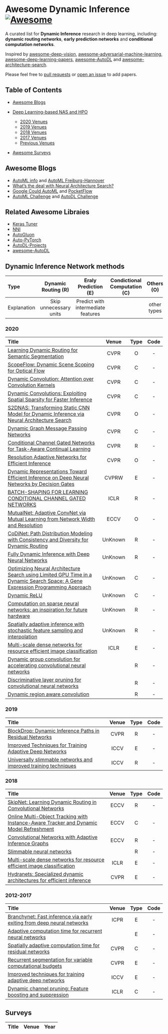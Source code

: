# Awesome Dynamic Inference [![Awesome](https://awesome.re/badge.svg)](https://awesome.re)
A curated list for **Dynamic Inference** research in deep learning, including: **dynamic routing networks**, **early prediction networks** and **conditional computation networks**.

Inspired by [awesome-deep-vision](https://github.com/kjw0612/awesome-deep-vision), [awesome-adversarial-machine-learning](https://github.com/yenchenlin/awesome-adversarial-machine-learning), [awesome-deep-learning-papers](https://github.com/terryum/awesome-deep-learning-papers), [awesome-AutoDL](https://github.com/D-X-Y/Awesome-AutoDL.git) and [awesome-architecture-search](https://github.com/markdtw/awesome-architecture-search).

Please feel free to [pull requests](https://github.com/huanyuhello/Awesome-DynamicInference/pulls) or [open an issue](https://github.com/huanyuhello/Awesome-DynamicInference/issues) to add papers.

## Table of Contents

- [Awesome Blogs](#awesome-blogs)

- [Deep Learning-based NAS and HPO](#deep-learning-based-nas-and-hpo)
  - [2020 Venues](#2020)
  - [2019 Venues](#2019)
  - [2018 Venues](#2018)
  - [2017 Venues](#2017)
  - [Previous Venues](#2012-2016)

- [Awesome Surveys](#awesome-surveys)

## Awesome Blogs
- [AutoML info](http://automl.chalearn.org/) and [AutoML Freiburg-Hannover](https://www.automl.org/)
- [What’s the deal with Neural Architecture Search?](https://determined.ai/blog/neural-architecture-search/)
- [Google Could AutoML](https://cloud.google.com/vision/automl/docs/beginners-guide) and [PocketFlow](https://pocketflow.github.io/)
- [AutoML Challenge](http://automl.chalearn.org/) and [AutoDL Challenge](https://autodl.chalearn.org/)

## Related Awesome Libraies
- [Keras Tuner](https://keras-team.github.io/keras-tuner/)
- [NNI](https://github.com/microsoft/nni)
- [AutoGluon](https://autogluon.mxnet.io/)
- [Auto-PyTorch](https://github.com/automl/Auto-PyTorch)
- [AutoDL-Projects](https://github.com/D-X-Y/AutoDL-Projects)
- [awesome-AutoDL](https://github.com/D-X-Y/Awesome-AutoDL.git)

## Dynamic Inference Network methods

|Type| Dynamic Routing (R)|Eraly Prediction (E)|Condictional Computation (C)|Others (O)|
|:------------|:--------------:|:----------------------:|:-----------------------:|:----------------------:|
| Explanation | Skip unnecessary units | Predict with intermediate features |  |  other types |

### 2020


|  Title  |   Venue  |   Type   |   Code   |
|:--------|:--------:|:--------:|:--------:|
| [Learning Dynamic Routing for Semantic Segmentation]() | CVPR | O | - |
| [ScopeFlow: Dynamic Scene Scoping for Optical Flow]() | CVPR | C | - |
| [Dynamic Convolution: Attention over Convolution Kernels]() | CVPR | C | - |
| [Dynamic Convolutions: Exploiting Spatial Sparsity for Faster Inference]() | CVPR | C | - |
| [S2DNAS: Transforming Static CNN Model for Dynamic Inference via Neural Architecture Search]() | CVPR | O | - |
| [Dynamic Graph Message Passing Networks]() | CVPR | C | - |
| [Conditional Channel Gated Networks for Task-Aware Continual Learning]() | CVPR | R | - |
| [Resolution Adaptive Networks for Efficient Inference]() | CVPR | O | - |
| [Dynamic Representations Toward Efficient Inference on Deep Neural Networks by Decision Gates]() | CVPRW | E | - |
| [BATCH-SHAPING FOR LEARNING CONDITIONAL CHANNEL GATED NETWORKS]() | ICLR | R | - |
| [MutualNet: Adaptive ConvNet via Mutual Learning from Network Width and Resolution]() | ECCV | O | - |
| [CoDiNet: Path Distribution Modeling with Consistency and Diversity for Dynamic Routing](https://arxiv.org/abs/2005.14439) | UnKnown | R | - | 
| [Fully Dynamic Inference with Deep Neural Networks]() | UnKnown | R | - |
| [Optimizing Neural Architecture Search using Limited GPU Time in a Dynamic Search Space: A Gene Expression Programming Approach]() | UnKnown | C | - |
| [Dynamic ReLU]() | UnKnown | C | - |
| [Computation on sparse neural networks: an inspiration for future hardware]() | UnKnown | R | - |
| [Spatially adaptive inference with stochastic feature sampling and interpolation]() | UnKnown | R | - |
| [Multi-scale dense networks for resource efficient image classification]() | ICLR | E | - |
| [Dynamic group convolution for accelerating convolutional neural networks]() | | R | - |
| [Discriminative layer pruning for convolutional neural networks]() | | R | - |
| [Dynamic region aware convolution]() | | R | - |
### 2019
|  Title  |   Venue  |   Type   |   Code   |
|:--------|:--------:|:--------:|:--------:|
| [BlockDrop: Dynamic Inference Paths in Residual Networks]() | CVPR | R | - |
| [Improved Techniques for Training Adaptive Deep Networks]() | ICCV | E | - |
| [Universally slimmable networks and improved training techniques]() | ICCV | R | - |

### 2018
|  Title  |   Venue  |   Type   |   Code   |
|:--------|:--------:|:--------:|:--------:|
| [SkipNet: Learning Dynamic Routing in Convolutional Networks]() | ECCV | R | - |
| [Online Multi-Object Tracking with Instance-Aware Tracker and Dynamic Model Refreshment]() | ECCV | C | - |
| [Convolutional Networks with Adaptive Inference Graphs]() | ECCV | R | - | 
| [Slimmable neural networks]() |  | R | - |
| [Multi-scale dense networks for resource efficient image classification]() | ICLR | E | - |
| [Hydranets: Specialized dynamic architectures for efficient inference]() | CVPR | E | - |

### 2012-2017
|  Title  |   Venue  |   Type   |   Code   |
|:--------|:--------:|:--------:|:--------:|
| [Branchynet: Fast inference via early exiting from deep neural networks]() | ICPR | E | - |
| [Adaptive computation time for recurrent neural networks]()| | E | - |
| [Spatially adaptive computation time for residual networks]()| CVPR | C | - |
| [Recurrent segmentation for variable computational budgets]() | CVPR | E | - |
| [Improved techniques for training adaptive deep networks]() | ICCV | E | - |
| [Dynamic channel pruning: Feature boosting and suppression]() | ICLR | C | - |

## Surveys

|  Title  |   Venue  |   Year   |
|:--------|:--------:|:--------:|
